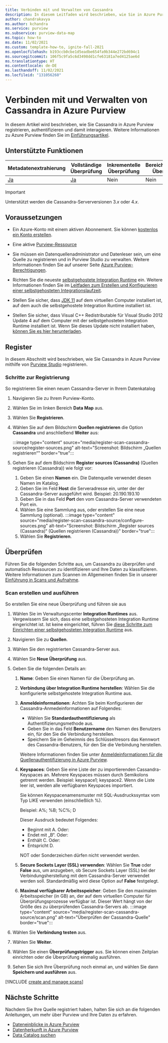 ```yaml
---
title: Verbinden mit und Verwalten von Cassandra
description: In diesem Leitfaden wird beschrieben, wie Sie in Azure Purview eine Verbindung mit Cassandra herstellen und Ihre Cassandra-Quelle mit den Features von Purview überprüfen und verwalten.
author: chandrakavya
ms.author: kchandra
ms.service: purview
ms.subservice: purview-data-map
ms.topic: how-to
ms.date: 11/02/2021
ms.custom: template-how-to, ignite-fall-2021
ms.openlocfilehash: b193ccb0cbe1d5eadbe654fa9b344e272bd694c1
ms.sourcegitcommit: 106f5c9fa5c6d3498dd1cfe63181a7ed4125ae6d
ms.translationtype: HT
ms.contentlocale: de-DE
ms.lasthandoff: 11/02/2021
ms.locfileid: "131056260"
---
```

# <a name="connect-to-and-manage-cassandra-in-azure-purview"></a>Verbinden mit und Verwalten von Cassandra in Azure Purview

In diesem Artikel wird beschrieben, wie Sie Cassandra in Azure Purview registrieren, authentifizieren und damit interagieren. Weitere Informationen zu Azure Purview finden Sie im [Einführungsartikel](overview.md).

## <a name="supported-capabilities"></a>Unterstützte Funktionen

|**Metadatenextrahierung**|  **Vollständige Überprüfung**  |**Inkrementelle Überprüfung**|**Bereichsbezogene Überprüfung**|**Klassifizierung**|**Zugriffsrichtlinie**|**Herkunft**|
|---|---|---|---|---|---|---|
| [Ja](#register) | [Ja](#scan)| Nein | Nein | Nein | Nein| [Ja](how-to-lineage-cassandra.md)|

> [!Important]
> Unterstützt werden die Cassandra-Serverversionen 3.*x* oder 4.*x*.

## <a name="prerequisites"></a>Voraussetzungen

* Ein Azure-Konto mit einem aktiven Abonnement. Sie können [kostenlos ein Konto erstellen](https://azure.microsoft.com/free/?WT.mc_id=A261C142F).

* Eine aktive [Purview-Ressource](create-catalog-portal.md)

* Sie müssen ein Datenquellenadministrator und Datenleser sein, um eine Quelle zu registrieren und in Purview Studio zu verwalten. Weitere Informationen finden Sie auf unserer Seite [Azure Purview-Berechtigungen](catalog-permissions.md).

* Richten Sie die neueste [selbstgehostete Integration Runtime](https://www.microsoft.com/download/details.aspx?id=39717) ein.
  Weitere Informationen finden Sie im [Leitfaden zum Erstellen und Konfigurieren einer selbstgehosteten Integrationslaufzeit](../data-factory/create-self-hosted-integration-runtime.md).

* Stellen Sie sicher, dass [JDK 11](https://www.oracle.com/java/technologies/javase-jdk11-downloads.html) auf dem virtuellen Computer installiert ist, auf dem auch die selbstgehostete Integration Runtime installiert ist.

* Stellen Sie sicher, dass Visual C++ Redistributable für Visual Studio 2012 Update 4 auf dem Computer mit der selbstgehosteten Integration Runtime installiert ist. Wenn Sie dieses Update nicht installiert haben, [können Sie es hier herunterladen](https://www.microsoft.com/download/details.aspx?id=30679).

## <a name="register"></a>Register

In diesem Abschnitt wird beschrieben, wie Sie Cassandra in Azure Purview mithilfe von [Purview Studio](https://web.purview.azure.com/) registrieren.

### <a name="steps-to-register"></a>Schritte zur Registrierung

So registrieren Sie einen neuen Cassandra-Server in Ihrem Datenkatalog

1. Navigieren Sie zu Ihrem Purview-Konto.
1. Wählen Sie im linken Bereich **Data Map** aus.
1. Wählen Sie **Registrieren**.
1. Wählen Sie auf dem Bildschirm **Quellen registrieren** die Option **Cassandra** und anschließend **Weiter** aus:

    :::image type="content" source="media/register-scan-cassandra-source/register-sources.png" alt-text="Screenshot: Bildschirm „Quellen registrieren“" border="true":::

1. Gehen Sie auf dem Bildschirm **Register sources (Cassandra)** (Quellen registrieren (Cassandra)) wie folgt vor:

   1. Geben Sie einen **Namen** ein. Die Datenquelle verwendet diesen Namen im Katalog.
   1. Geben Sie im Feld **Host** die Serveradresse ein, unter der der Cassandra-Server ausgeführt wird. Beispiel: 20.190.193.10
   1. Geben Sie in das Feld **Port** den vom Cassandra-Server verwendeten Port ein.
   1. Wählen Sie eine Sammlung aus, oder erstellen Sie eine neue Sammlung (optional).
    :::image type="content" source="media/register-scan-cassandra-source/configure-sources.png" alt-text="Screenshot: Bildschirm „Register sources (Cassandra)“ (Quellen registrieren (Cassandra))" border="true":::
   1. Wählen Sie **Registrieren**.

## <a name="scan"></a>Überprüfen

Führen Sie die folgenden Schritte aus, um Cassandra zu überprüfen und automatisch Ressourcen zu identifizieren und Ihre Daten zu klassifizieren. Weitere Informationen zum Scannen im Allgemeinen finden Sie in unserer [Einführung in Scans und Aufnahme](concept-scans-and-ingestion.md).

### <a name="create-and-run-scan"></a>Scan erstellen und ausführen

So erstellen Sie eine neue Überprüfung und führen sie aus

1. Wählen Sie im Verwaltungscenter **Integration Runtimes** aus. Vergewissern Sie sich, dass eine selbstgehosteten Integration Runtime eingerichtet ist. Ist keine eingerichtet, führen Sie [diese Schritte zum Einrichten einer selbstgehosteten Integration Runtime](./manage-integration-runtimes.md) aus.

1. Navigieren Sie zu **Quellen**.

1. Wählen Sie den registrierten Cassandra-Server aus.

1. Wählen Sie **Neue Überprüfung** aus.

1. Geben Sie die folgenden Details an:

    1. **Name**: Geben Sie einen Namen für die Überprüfung an.

    1. **Verbindung über Integration Runtime herstellen**: Wählen Sie die konfigurierte selbstgehostete Integration Runtime aus.

    1. **Anmeldeinformationen**: Achten Sie beim Konfigurieren der Cassandra-Anmedeinformationen auf Folgendes:

        * Wählen Sie **Standardauthentifizierung** als Authentifizierungsmethode aus.
        * Geben Sie in das Feld **Benutzername** den Namen des Benutzers ein, für den Sie die Verbindung herstellen. 
        * Speichern Sie im Geheimnis des Schlüsseltresors das Kennwort des Cassandra-Benutzers, für den Sie die Verbindung herstellen.

        Weitere Informationen finden Sie unter [Anmeldeinformationen für die Quellenauthentifizierung in Azure Purview](manage-credentials.md).

    1. **Keyspaces**: Geben Sie eine Liste der zu importierenden Cassandra-Keyspaces an. Mehrere Keyspaces müssen durch Semikolons getrennt werden. Beispiel: keyspace1; keyspace2. Wenn die Liste leer ist, werden alle verfügbaren Keyspaces importiert.

        Sie können Keyspacenamensmuster mit SQL-Ausdruckssyntax vom Typ LIKE verwenden (einschließlich %).

        Beispiel: A%; %B; %C%; D

        Dieser Ausdruck bedeutet Folgendes:
        * Beginnt mit A. Oder:
        * Endet mit „B“. Oder:
        * Enthält C. Oder:
        * Entspricht D.

        NOT oder Sonderzeichen dürfen nicht verwendet werden.

    1. **Secure Sockets Layer (SSL) verwenden**: Wählen Sie **True** oder **False** aus, um anzugeben, ob Secure Sockets Layer (SSL) bei der Verbindungsherstellung mit dem Cassandra-Server verwendet werden soll. Standardmäßig wird diese Option auf **False** festgelegt.

    1. **Maximal verfügbarer Arbeitsspeicher**: Geben Sie den maximalen Arbeitsspeicher (in GB) an, der auf dem virtuellen Computer für Überprüfungsprozesse verfügbar ist. Dieser Wert hängt von der Größe des zu überprüfenden Cassandra-Servers ab.
        :::image type="content" source="media/register-scan-cassandra-source/scan.png" alt-text="Überprüfen der Cassandra-Quelle" border="true":::

1. Wählen Sie **Verbindung testen** aus.

1. Wählen Sie **Weiter**.

1. Wählen Sie einen **Überprüfungstrigger** aus. Sie können einen Zeitplan einrichten oder die Überprüfung einmalig ausführen.

1. Sehen Sie sich Ihre Überprüfung noch einmal an, und wählen Sie dann **Speichern und ausführen** aus.

[!INCLUDE [create and manage scans](includes/view-and-manage-scans.md)]

## <a name="next-steps"></a>Nächste Schritte

Nachdem Sie Ihre Quelle registriert haben, halten Sie sich an die folgenden Anleitungen, um mehr über Purview und Ihre Daten zu erfahren.

- [Dateneinblicke in Azure Purview](concept-insights.md)
- [Datenherkunft in Azure Purview](catalog-lineage-user-guide.md)
- [Data Catalog suchen](how-to-search-catalog.md)
